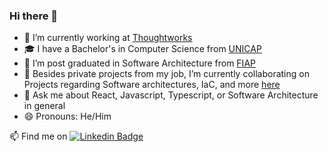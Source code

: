 ### Hi there 👋

- 🔭 I’m currently working at [Thoughtworks](https://www.thoughtworks.com/pt-br)
- 🎓 I have a Bachelor's in Computer Science from [UNICAP](https://portal.unicap.br)
- 🌱 I’m post graduated in Software Architecture from [FIAP](https://postech.fiap.com.br/curso/software-architecture/)
- 👯 Besides private projects from my job, I’m currently collaborating on Projects regarding Software architectures, IaC, and more [here](https://github.com/PosTech-SOAT)
- 💬 Ask me about React, Javascript, Typescript, or Software Architecture in general
- 😄 Pronouns: He/Him

📫 Find me on [![Linkedin Badge](https://img.shields.io/badge/LinkedIn-0077B5?style=for-the-badge&logo=linkedin&logoColor=white)](https://www.linkedin.com/in/brunohsn6/)
